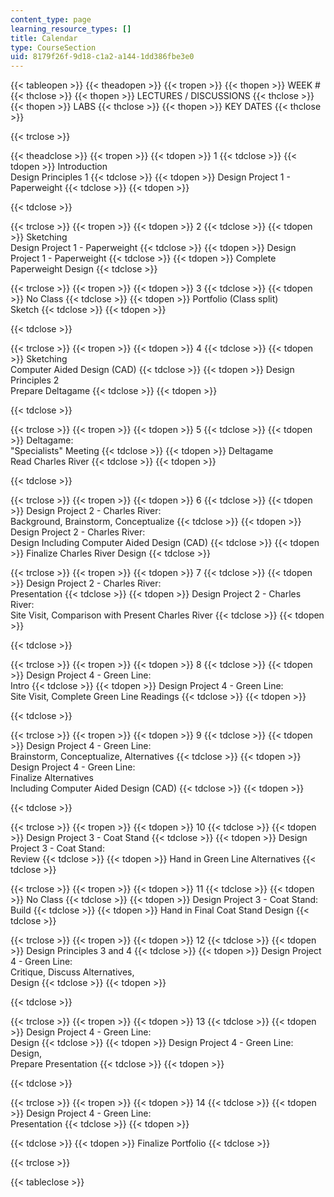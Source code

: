 ```yaml
---
content_type: page
learning_resource_types: []
title: Calendar
type: CourseSection
uid: 8179f26f-9d18-c1a2-a144-1dd386fbe3e0
---
```


{{< tableopen >}}
{{< theadopen >}}
{{< tropen >}}
{{< thopen >}}
WEEK #
{{< thclose >}}
{{< thopen >}}
LECTURES / DISCUSSIONS
{{< thclose >}}
{{< thopen >}}
LABS
{{< thclose >}}
{{< thopen >}}
KEY DATES
{{< thclose >}}

{{< trclose >}}

{{< theadclose >}}
{{< tropen >}}
{{< tdopen >}}
1
{{< tdclose >}}
{{< tdopen >}}
Introduction  
Design Principles 1
{{< tdclose >}}
{{< tdopen >}}
Design Project 1 - Paperweight
{{< tdclose >}}
{{< tdopen >}}

{{< tdclose >}}

{{< trclose >}}
{{< tropen >}}
{{< tdopen >}}
2
{{< tdclose >}}
{{< tdopen >}}
Sketching  
Design Project 1 - Paperweight
{{< tdclose >}}
{{< tdopen >}}
Design Project 1 - Paperweight
{{< tdclose >}}
{{< tdopen >}}
Complete Paperweight Design
{{< tdclose >}}

{{< trclose >}}
{{< tropen >}}
{{< tdopen >}}
3
{{< tdclose >}}
{{< tdopen >}}
No Class
{{< tdclose >}}
{{< tdopen >}}
Portfolio (Class split)  
Sketch
{{< tdclose >}}
{{< tdopen >}}

{{< tdclose >}}

{{< trclose >}}
{{< tropen >}}
{{< tdopen >}}
4
{{< tdclose >}}
{{< tdopen >}}
Sketching  
Computer Aided Design (CAD)
{{< tdclose >}}
{{< tdopen >}}
Design Principles 2  
Prepare Deltagame
{{< tdclose >}}
{{< tdopen >}}

{{< tdclose >}}

{{< trclose >}}
{{< tropen >}}
{{< tdopen >}}
5
{{< tdclose >}}
{{< tdopen >}}
Deltagame:  
"Specialists" Meeting
{{< tdclose >}}
{{< tdopen >}}
Deltagame  
Read Charles River
{{< tdclose >}}
{{< tdopen >}}

{{< tdclose >}}

{{< trclose >}}
{{< tropen >}}
{{< tdopen >}}
6
{{< tdclose >}}
{{< tdopen >}}
Design Project 2 - Charles River:  
Background, Brainstorm, Conceptualize
{{< tdclose >}}
{{< tdopen >}}
Design Project 2 - Charles River:  
Design Including Computer Aided Design (CAD)
{{< tdclose >}}
{{< tdopen >}}
Finalize Charles River Design
{{< tdclose >}}

{{< trclose >}}
{{< tropen >}}
{{< tdopen >}}
7
{{< tdclose >}}
{{< tdopen >}}
Design Project 2 - Charles River:  
Presentation
{{< tdclose >}}
{{< tdopen >}}
Design Project 2 - Charles River:  
Site Visit, Comparison with Present Charles River
{{< tdclose >}}
{{< tdopen >}}

{{< tdclose >}}

{{< trclose >}}
{{< tropen >}}
{{< tdopen >}}
8
{{< tdclose >}}
{{< tdopen >}}
Design Project 4 - Green Line:  
Intro
{{< tdclose >}}
{{< tdopen >}}
Design Project 4 - Green Line:  
Site Visit, Complete Green Line Readings
{{< tdclose >}}
{{< tdopen >}}

{{< tdclose >}}

{{< trclose >}}
{{< tropen >}}
{{< tdopen >}}
9
{{< tdclose >}}
{{< tdopen >}}
Design Project 4 - Green Line:  
Brainstorm, Conceptualize, Alternatives
{{< tdclose >}}
{{< tdopen >}}
Design Project 4 - Green Line:  
Finalize Alternatives  
Including Computer Aided Design (CAD)
{{< tdclose >}}
{{< tdopen >}}

{{< tdclose >}}

{{< trclose >}}
{{< tropen >}}
{{< tdopen >}}
10
{{< tdclose >}}
{{< tdopen >}}
Design Project 3 - Coat Stand
{{< tdclose >}}
{{< tdopen >}}
Design Project 3 - Coat Stand:  
Review
{{< tdclose >}}
{{< tdopen >}}
Hand in Green Line Alternatives
{{< tdclose >}}

{{< trclose >}}
{{< tropen >}}
{{< tdopen >}}
11
{{< tdclose >}}
{{< tdopen >}}
No Class
{{< tdclose >}}
{{< tdopen >}}
Design Project 3 - Coat Stand:  
Build
{{< tdclose >}}
{{< tdopen >}}
Hand in Final Coat Stand Design
{{< tdclose >}}

{{< trclose >}}
{{< tropen >}}
{{< tdopen >}}
12
{{< tdclose >}}
{{< tdopen >}}
Design Principles 3 and 4
{{< tdclose >}}
{{< tdopen >}}
Design Project 4 - Green Line:  
Critique, Discuss Alternatives,  
Design
{{< tdclose >}}
{{< tdopen >}}

{{< tdclose >}}

{{< trclose >}}
{{< tropen >}}
{{< tdopen >}}
13
{{< tdclose >}}
{{< tdopen >}}
Design Project 4 - Green Line:  
Design
{{< tdclose >}}
{{< tdopen >}}
Design Project 4 - Green Line:  
Design,  
Prepare Presentation
{{< tdclose >}}
{{< tdopen >}}

{{< tdclose >}}

{{< trclose >}}
{{< tropen >}}
{{< tdopen >}}
14
{{< tdclose >}}
{{< tdopen >}}
Design Project 4 - Green Line:  
Presentation
{{< tdclose >}}
{{< tdopen >}}

{{< tdclose >}}
{{< tdopen >}}
Finalize Portfolio
{{< tdclose >}}

{{< trclose >}}

{{< tableclose >}}